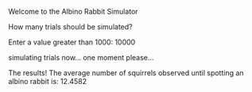 Welcome to the Albino Rabbit Simulator

How many trials should be simulated?

Enter a value greater than 1000: 10000

simulating trials now... one moment please...

The results!
The average number of squirrels observed until
spotting an albino rabbit is: 12.4582